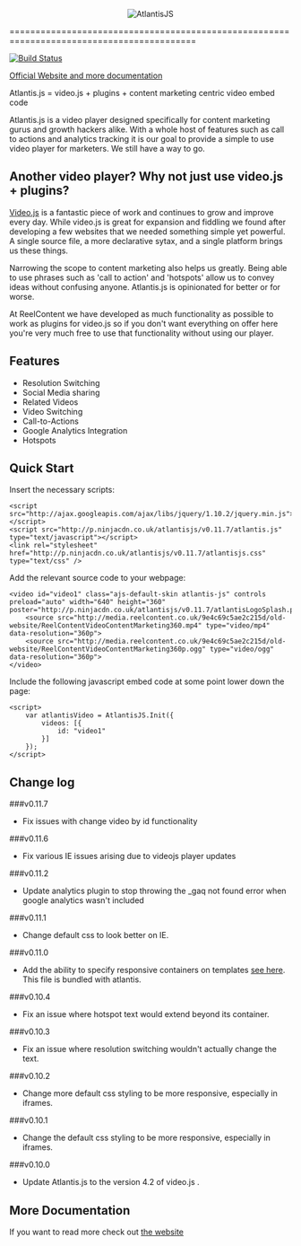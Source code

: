 <p align="center">
  <img src="http://p.ninjacdn.co.uk/atlantisjs/v0.9.2/atlantisLogo.png" alt="AtlantisJS"/>
</p>

==========================================================================================

[![Build Status](https://travis-ci.org/Axonn/Atlantis.js.png?branch=master)](https://travis-ci.org/Axonn/Atlantis.js)

[Official Website and more documentation](http://axonn.github.io/Atlantis.js/)

Atlantis.js = video.js + plugins + content marketing centric video embed code

Atlantis.js is a video player designed specifically for content marketing gurus and growth hackers alike. With a whole host of features such as call to actions and analytics tracking it is our goal to provide a simple to use video player for marketers. We still have a way to go.

Another video player? Why not just use video.js + plugins?
----------------------------------------------------------

[Video.js](http://www.videojs.com/) is a fantastic piece of work and continues to grow and improve every day. While video.js is great for expansion and fiddling we found after developing a few websites that we needed something simple yet powerful. A single source file, a more declarative sytax, and a single platform brings us these things.

Narrowing the scope to content marketing also helps us greatly. Being able to use phrases such as 'call to action' and 'hotspots' allow us to convey ideas without confusing anyone. Atlantis.js is opinionated for better or for worse.

At ReelContent we have developed as much functionality as possible to work as plugins for video.js so if you don't want everything on offer here you're very much free to use that functionality without using our player.

## Features

+ Resolution Switching
+ Social Media sharing
+ Related Videos
+ Video Switching
+ Call-to-Actions
+ Google Analytics Integration
+ Hotspots

## Quick Start

Insert the necessary scripts:
```
<script src="http://ajax.googleapis.com/ajax/libs/jquery/1.10.2/jquery.min.js"></script>
<script src="http://p.ninjacdn.co.uk/atlantisjs/v0.11.7/atlantis.js" type="text/javascript"></script>
<link rel="stylesheet" href="http://p.ninjacdn.co.uk/atlantisjs/v0.11.7/atlantisjs.css" type="text/css" />
```
Add the relevant source code to your webpage:
```
<video id="video1" class="ajs-default-skin atlantis-js" controls preload="auto" width="640" height="360" poster="http://p.ninjacdn.co.uk/atlantisjs/v0.11.7/atlantisLogoSplash.png"> 	
    <source src="http://media.reelcontent.co.uk/9e4c69c5ae2c215d/old-website/ReelContentVideoContentMarketing360.mp4" type="video/mp4" data-resolution="360p">
	<source src="http://media.reelcontent.co.uk/9e4c69c5ae2c215d/old-website/ReelContentVideoContentMarketing360p.ogg" type="video/ogg" data-resolution="360p">
</video>
```	
Include the following javascript embed code at some point lower down the page:
```
<script>
	var atlantisVideo = AtlantisJS.Init({
		videos: [{
			id: "video1"
		}]
	});
</script>
```

## Change log 

###v0.11.7

+ Fix issues with change video by id functionality

###v0.11.6

+ Fix various IE issues arising due to videojs player updates

###v0.11.2

+ Update analytics plugin to stop throwing the _gaq not found error when google analytics wasn't included

###v0.11.1

+ Change default css to look better on IE.

###v0.11.0

+ Add the ability to specify responsive containers on templates [see here](https://github.com/ahume/selector-queries/). This file is bundled with atlantis.

###v0.10.4

+ Fix an issue where hotspot text would extend beyond its container.

###v0.10.3

+ Fix an issue where resolution switching wouldn't actually change the text.

###v0.10.2

+ Change more default css styling to be more responsive, especially in iframes.

###v0.10.1

+ Change the default css styling to be more responsive, especially in iframes.

###v0.10.0

+ Update Atlantis.js to the version 4.2 of video.js .

## More Documentation

If you want to read more check out [the website](https://github.com/Axonn/Atlantis.js)



